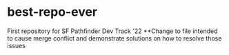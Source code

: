 # best-repo-ever
First repository for SF Pathfinder Dev Track '22
**Change to file intended to cause merge conflict and demonstrate solutions on how to resolve those issues